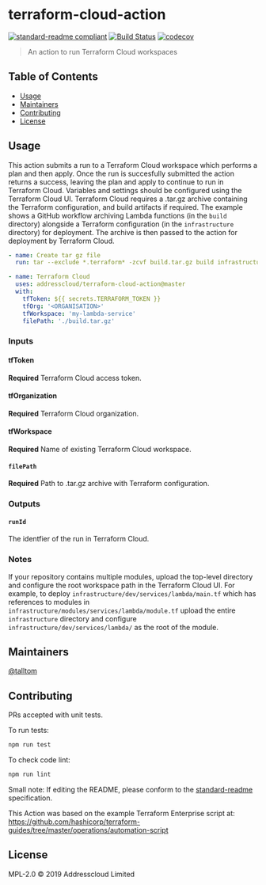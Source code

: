 # terraform-cloud-action

[![standard-readme compliant](https://img.shields.io/badge/standard--readme-OK-green.svg?style=flat-square)](https://github.com/RichardLitt/standard-readme) [![Build Status](https://img.shields.io/endpoint.svg?url=https%3A%2F%2Factions-badge.atrox.dev%2Faddresscloud%2Fterraform-cloud-action%2Fbadge%3Fref%3Dmaster&style=flat-square)](https://actions-badge.atrox.dev/addresscloud/terraform-cloud-action/goto?ref=master) [![codecov](https://codecov.io/gh/addresscloud/terraform-cloud-action/branch/master/graph/badge.svg)](https://codecov.io/gh/addresscloud/terraform-cloud-action)

> An action to run Terraform Cloud workspaces

## Table of Contents

- [Usage](#usage)
- [Maintainers](#maintainers)
- [Contributing](#contributing)
- [License](#license)

## Usage

This action submits a run to a Terraform Cloud workspace which performs a plan and then apply. Once the run is succesfully submitted the action returns a success, leaving the plan and apply to continue to run in Terraform Cloud. Variables and settings should be configured using the Terraform Cloud UI. Terraform Cloud requires a .tar.gz archive containing the Terraform configuration, and build artifacts if required. The example shows a GitHub workflow archiving Lambda functions (in the `build` directory) alongside a Terraform configuration (in the `infrastructure` directory) for deployment. The archive is then passed to the action for deployment by Terraform Cloud.

```yml
- name: Create tar gz file
  run: tar --exclude *.terraform* -zcvf build.tar.gz build infrastructure

- name: Terraform Cloud
  uses: addresscloud/terraform-cloud-action@master
  with:
    tfToken: ${{ secrets.TERRAFORM_TOKEN }}
    tfOrg: '<ORGANISATION>'
    tfWorkspace: 'my-lambda-service'
    filePath: './build.tar.gz'
```

### Inputs

#### tfToken
 
**Required** Terraform Cloud access token.

#### tfOrganization

**Required** Terraform Cloud organization.

#### tfWorkspace

**Required** Name of existing Terraform Cloud workspace.

#### `filePath`

**Required** Path to .tar.gz archive with Terraform configuration.

### Outputs

#### `runId` 

The identfier of the run in Terraform Cloud.

### Notes

If your repository contains multiple modules, upload the top-level directory and configure the root workspace path in the Terraform Cloud UI. For example, to deploy 
`infrastructure/dev/services/lambda/main.tf` which has references to modules in `infrastructure/modules/services/lambda/module.tf` upload the entire `infrastructure` directory and configure `infrastructure/dev/services/lambda/` as the root of the module.

## Maintainers

[@talltom](https://github.com/talltom)

## Contributing

PRs accepted with unit tests.

To run tests:

```sh
npm run test
```

To check code lint:

```sh
npm run lint
```

Small note: If editing the README, please conform to the [standard-readme](https://github.com/RichardLitt/standard-readme) specification.

This Action was based on the example Terraform Enterprise script at: https://github.com/hashicorp/terraform-guides/tree/master/operations/automation-script

## License

MPL-2.0 © 2019 Addresscloud Limited
